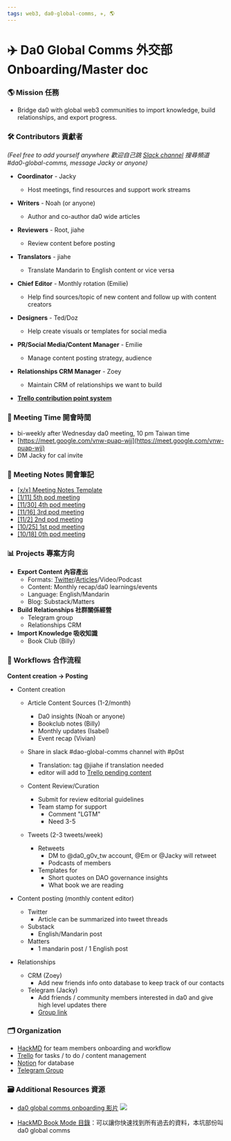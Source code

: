 ```yaml
---
tags: web3, da0-global-comms, ✈️, 🌎
---
```


# ✈️ Da0 Global Comms 外交部 Onboarding/Master doc 

### 🌎 Mission 任務

- Bridge da0 with global web3 communities to import knowledge, build relationships, and export progress.

### 🛠 Contributors  貢獻者
*(Feel free to add yourself anywhere 歡迎自己跳 
[Slack channel](https://join.g0v.tw/) 搜尋頻道 #da0-global-comms, message Jacky or anyone)*
- **Coordinator** - Jacky
    - Host meetings, find resources and support work streams
- **Writers** - Noah (or anyone)
    - Author and co-author da0 wide articles
- **Reviewers** - Root, jiahe
    - Review content before posting 
- **Translators** - jiahe
    - Translate Mandarin to English content or vice versa
- **Chief Editor** - Monthly rotation (Emilie) 
    - Help find sources/topic of new content and follow up with content creators
- **Designers** - Ted/Doz
    - Help create visuals or templates for social media
- **PR/Social Media/Content Manager** - Emilie
    - Manage content posting strategy, audience
- **Relationships CRM Manager** - Zoey
    - Maintain CRM of relationships we want to build

- **[Trello contribution point system](https://hackmd.io/E6yAMRxFTeyPcnKJnR7Iig)**

### 📆 Meeting Time 開會時間

- bi-weekly after Wednesday da0 meeting, 10 pm Taiwan time
- [https://meet.google.com/vnw-puap-wjj](https://meet.google.com/vnw-puap-wjj)
- DM Jacky for cal invite

### 📝 Meeting Notes 開會筆記

- [[x/x] Meeting Notes Template](https://g0v.hackmd.io/8iL68a9VT6WBczqe-__kJg)
- [[1/11] 5th pod meeting](https://g0v.hackmd.io/tG1xfSIySuar6xs9rHJfDg?view)
- [[11/30] 4th pod meeting](https://g0v.hackmd.io/tG1xfSIySuar6xs9rHJfDg?view)
- [[11/16] 3rd pod meeting](https://g0v.hackmd.io/9h6OmbztSdO5LX5yoX7VIw?both)
- [[11/2] 2nd pod meeting](https://g0v.hackmd.io/@da0/HywCFqAEs)
- [[10/25] 1st pod meeting](https://g0v.hackmd.io/@da0/SyWUw5DEo)
- [[10/18] 0th pod meeting](https://g0v.hackmd.io/nqHfwCx3TN2YFLbHpdmehQ)

### 📊 Projects 專案方向

- **Export Content 內容產出**
    - Formats: [Twitter](https://twitter.com/da0_g0v_tw)/[Articles](https://da0tw.substack.com/)/Video/Podcast
    - Content: Monthly recap/da0 learnings/events
    - Language: English/Mandarin 
    - Blog: Substack/Matters
- **Build Relationships 社群關係經營**
    - Telegram group
    - Relationships CRM
- **Import Knowledge 吸收知識**
    - Book Club (Billy)

### 🔄 Workflows 合作流程
**Content creation -> Posting**

- Content creation
    - Article Content Sources (1-2/month)
        - Da0 insights (Noah or anyone)
        - Bookclub notes (Billy)
        - Monthly updates (Isabel)
        - Event recap (Vivian)
    
    - Share in slack #dao-global-comms channel with #p0st
        - Translation: tag @jiahe if translation needed
        - editor will add to [Trello pending content](https://trello.com/b/hRCSRGfA/da0-global-comms)

    - Content Review/Curation 
        - Submit for review editorial guidelines
        - Team stamp for support
            - Comment "LGTM" 
            - Need 3-5
    
    - Tweets (2-3 tweets/week)
        - Retweets 
            - DM to @da0_g0v_tw account, @Em or @Jacky will retweet
            - Podcasts of members 
        - Templates for
            - Short quotes on DAO governance insights 
            - What book we are reading 

- Content posting (monthly content editor)
    - Twitter 
        - Article can be summarized into tweet threads
    - Substack
        - English/Mandarin post
    - Matters
        - 1 mandarin post / 1 English post

- Relationships 
    - CRM (Zoey)
        - Add new friends info onto database to keep track of our contacts 
    - Telegram (Jacky)
        - Add friends / community members interested in da0 and give high level updates there 
        - [Group link](https://t.me/+w8kYfMWRRAg5YjIx)

### 🗂 Organization
- [HackMD](https://g0v.hackmd.io/2pTHwgj3T3qnZ6w7B-jp-g) for team members onboarding and workflow
- [Trello](https://trello.com/b/hRCSRGfA/da0-global-comms) for tasks / to do / content management 
- [Notion](https://taipeicityeth.notion.site/da0-Global-Comms-Notion-3cfb047f241b4b7dba1c67bb66d40764) for database
- [Telegram Group](https://t.me/+w8kYfMWRRAg5YjIx) 


### 🗃 Additional Resources 資源

* [da0 global comms onboarding 影片](https://youtu.be/T_MdGcpIWyM?t=3740)
[![](https://s3-ap-northeast-1.amazonaws.com/g0v-hackmd-images/uploads/upload_71450389624dcccf116050a3995b4c10.png)](https://youtu.be/T_MdGcpIWyM?t=3630)

- [HackMD Book Mode 目錄](https://g0v.hackmd.io/@da0/main)：可以讓你快速找到所有過去的資料，本坑部份叫 da0 global comms